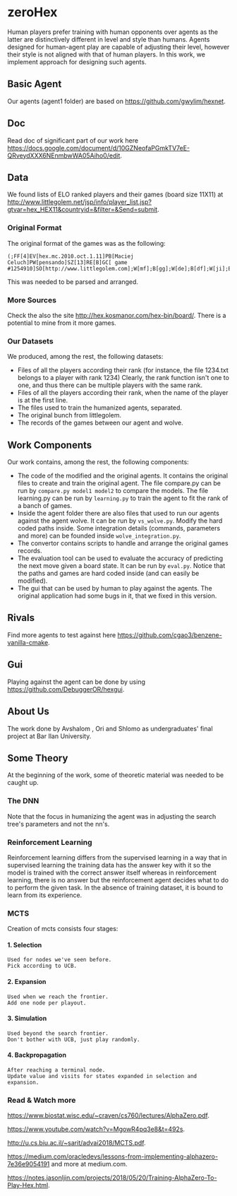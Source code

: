 # zeroHex 
Human players prefer training with human opponents over agents as the latter are distinctively different in level and style than humans.
Agents designed for human-agent play are capable of adjusting their level, however their style is not aligned with that of human players.
In this work, we implement approach for designing such agents.

## Basic Agent
Our agents (agent1 folder) are based on https://github.com/gwylim/hexnet.

## Doc
Read doc of significant part of our work here https://docs.google.com/document/d/10GZNeofaPGmkTV7eE-QRveydXXX6NEnmbwWA05Aiho0/edit.

## Data
We found lists of ELO ranked players and their games (board size 11X11) at http://www.littlegolem.net/jsp/info/player_list.jsp?gtvar=hex_HEX11&countryid=&filter=&Send=submit.

### Original Format
The original format of the games was as the following:
```
(;FF[4]EV[hex.mc.2010.oct.1.11]PB[Maciej Celuch]PW[pensando]SZ[13]RE[B]GC[ game #1254910]SO[http://www.littlegolem.com];W[mf];B[gg];W[de];B[df];W[ji];B[if];W[ld];B[jg];W[jf];B[ig];W[kg];B[kc];W[mb];B[ma];W[lb];B[la];W[kb];B[ka];W[jb];B[ja];W[hc];B[hb];W[fd];B[fc];W[ib];B[ia];W[gc];B[gb];W[cd];B[da];W[eb];B[dd];W[ce];B[dc];W[cc];B[db];W[bb];B[le];W[kf];B[ke];W[je];B[il];W[jj];B[kk];W[hk];B[resign])
```
This was needed to be parsed and arranged. 

### More Sources
Check the also the site http://hex.kosmanor.com/hex-bin/board/.
There is a potential to mine from it more games. 

### Our Datasets
We produced, among the rest, the following datasets:
- Files of all the players according their rank (for instance, the file 1234.txt belongs to a player with rank 1234)
Clearly, the rank function isn't one to one, and thus there can be multiple players with the same rank.
- Files of all the players according their rank, when the name of the player is at the first line.
- The files used to train the humanized agents, separated.
- The original bunch from littlegolem.
- The records of the games between our agent and wolve.

## Work Components
Our work contains, among the rest, the following components:
- The code of the modified and the original agents.
It contains the original files to create and train the original agent.
The file compare.py can be run by `compare.py model1 model2` to compare the models.
The file learning.py can be run by `learning.py` to train the agent to fit the rank of a banch of games.
- Inside the agent folder there are also files that used to run our agents against the agent wolve.
It can be run by `vs_wolve.py`. Modify the hard coded paths inside.
Some integration details (commands, parameters and more) can be founded inside `wolve_integration.py`.
- The convertor contains scripts to handle and arrange the original games records.
- The evaluation tool can be used to evaluate the accuracy of predicting the next move given a board state. 
It can be run by `eval.py`. Notice that the paths and games are hard coded inside (and can easily be modified).
- The gui that can be used by human to play against the agents.
The original application had some bugs in it, that we fixed in this version.

## Rivals
Find more agents to test against here https://github.com/cgao3/benzene-vanilla-cmake.

## Gui
Playing against the agent can be done by using https://github.com/DebuggerOR/hexgui.

## About Us
The work done by Avshalom , Ori and Shlomo as undergraduates' final project at Bar Ilan University.

## Some Theory
At the beginning of the work, some of theoretic material was needed to be caught up.

### The DNN
Note that the focus in humanizing the agent was in adjusting the search tree's parameters and not the nn's. 

### Reinforcement Learning
Reinforcement learning differs from the supervised learning in a way that in supervised learning the training data has the answer key with it so the model is trained with the correct answer itself whereas in reinforcement learning, there is no answer but the reinforcement agent decides what to do to perform the given task. In the absence of training dataset, it is bound to learn from its experience.

### MCTS
Creation of mcts consists four stages:
#### 1. Selection
    Used for nodes we've seen before.
    Pick according to UCB.
#### 2. Expansion
    Used when we reach the frontier.
    Add one node per playout.
#### 3. Simulation
    Used beyond the search frontier.
    Don't bother with UCB, just play randomly.
#### 4. Backpropagation
    After reaching a terminal node.
    Update value and visits for states expanded in selection and expansion.

### Read & Watch more
https://www.biostat.wisc.edu/~craven/cs760/lectures/AlphaZero.pdf.

https://www.youtube.com/watch?v=MgowR4pq3e8&t=492s.

http://u.cs.biu.ac.il/~sarit/advai2018/MCTS.pdf.

https://medium.com/oracledevs/lessons-from-implementing-alphazero-7e36e9054191 and more at medium.com.

https://notes.jasonljin.com/projects/2018/05/20/Training-AlphaZero-To-Play-Hex.html.
